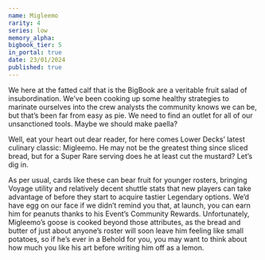 ```yaml
---
name: Migleemo
rarity: 4
series: low
memory_alpha:
bigbook_tier: 5
in_portal: true
date: 23/01/2024
published: true
---
```


We here at the fatted calf that is the BigBook are a veritable fruit salad of insubordination. We’ve been cooking up some healthy strategies to marinate ourselves into the crew analysts the community knows we can be, but that’s been far from easy as pie. We need to find an outlet for all of our unsanctioned tools. Maybe we should make paella?

Well, eat your heart out dear reader, for here comes Lower Decks’ latest culinary classic: Migleemo. He may not be the greatest thing since sliced bread, but for a Super Rare serving does he at least cut the mustard? Let’s dig in.

As per usual, cards like these can bear fruit for younger rosters, bringing Voyage utility and relatively decent shuttle stats that new players can take advantage of before they start to acquire tastier Legendary options. We’d have egg on our face if we didn’t remind you that, at launch, you can earn him for peanuts thanks to his Event’s Community Rewards. Unfortunately, Migleemo’s goose is cooked beyond those attributes, as the bread and butter of just about anyone’s roster will soon leave him feeling like small potatoes, so if he’s ever in a Behold for you, you may want to think about how much you like his art before writing him off as a lemon.

